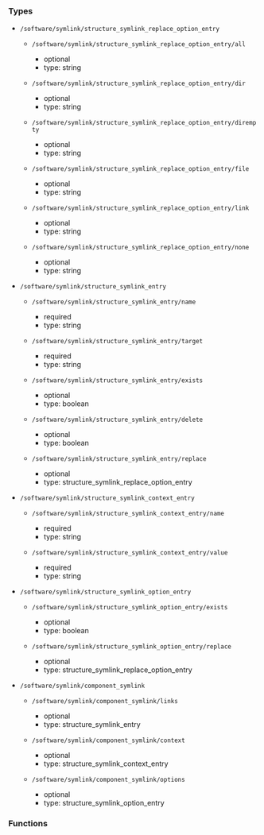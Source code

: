 ### Types

- `/software/symlink/structure_symlink_replace_option_entry`
    - `/software/symlink/structure_symlink_replace_option_entry/all`
        - optional
        - type: string

    - `/software/symlink/structure_symlink_replace_option_entry/dir`
        - optional
        - type: string

    - `/software/symlink/structure_symlink_replace_option_entry/dirempty`
        - optional
        - type: string

    - `/software/symlink/structure_symlink_replace_option_entry/file`
        - optional
        - type: string

    - `/software/symlink/structure_symlink_replace_option_entry/link`
        - optional
        - type: string

    - `/software/symlink/structure_symlink_replace_option_entry/none`
        - optional
        - type: string

- `/software/symlink/structure_symlink_entry`
    - `/software/symlink/structure_symlink_entry/name`
        - required
        - type: string

    - `/software/symlink/structure_symlink_entry/target`
        - required
        - type: string

    - `/software/symlink/structure_symlink_entry/exists`
        - optional
        - type: boolean

    - `/software/symlink/structure_symlink_entry/delete`
        - optional
        - type: boolean

    - `/software/symlink/structure_symlink_entry/replace`
        - optional
        - type: structure_symlink_replace_option_entry

- `/software/symlink/structure_symlink_context_entry`
    - `/software/symlink/structure_symlink_context_entry/name`
        - required
        - type: string

    - `/software/symlink/structure_symlink_context_entry/value`
        - required
        - type: string

- `/software/symlink/structure_symlink_option_entry`
    - `/software/symlink/structure_symlink_option_entry/exists`
        - optional
        - type: boolean

    - `/software/symlink/structure_symlink_option_entry/replace`
        - optional
        - type: structure_symlink_replace_option_entry

- `/software/symlink/component_symlink`
    - `/software/symlink/component_symlink/links`
        - optional
        - type: structure_symlink_entry

    - `/software/symlink/component_symlink/context`
        - optional
        - type: structure_symlink_context_entry

    - `/software/symlink/component_symlink/options`
        - optional
        - type: structure_symlink_option_entry
### Functions
